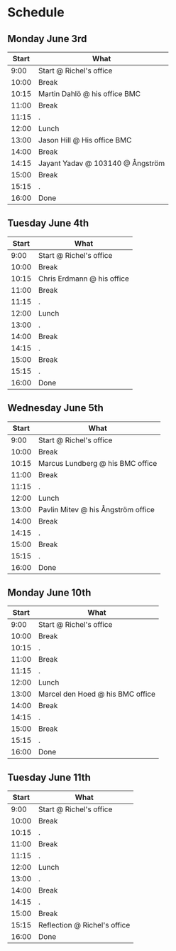 # Schedule

## Monday June 3rd

Start|What
-----|-----
9:00 |Start @ Richel's office
10:00|Break
10:15|Martin Dahlö @ his office BMC
11:00|Break
11:15|.
12:00|Lunch
13:00|Jason Hill @ His office BMC
14:00|Break
14:15|Jayant Yadav @ 103140 @ Ångström
15:00|Break
15:15|.
16:00|Done

## Tuesday June 4th

Start|What
-----|-----
9:00 |Start @ Richel's office
10:00|Break
10:15|Chris Erdmann @ his office
11:00|Break
11:15|.
12:00|Lunch
13:00|.
14:00|Break
14:15|.
15:00|Break
15:15|.
16:00|Done

## Wednesday June 5th

Start|What
-----|-----
9:00 |Start @ Richel's office
10:00|Break
10:15|Marcus Lundberg @ his BMC office
11:00|Break
11:15|.
12:00|Lunch
13:00|Pavlin Mitev @ his Ångström office
14:00|Break
14:15|.
15:00|Break
15:15|.
16:00|Done

## Monday June 10th

Start|What
-----|-----
9:00 |Start @ Richel's office
10:00|Break
10:15|.
11:00|Break
11:15|.
12:00|Lunch
13:00|Marcel den Hoed @ his BMC office
14:00|Break
14:15|.
15:00|Break
15:15|.
16:00|Done

## Tuesday June 11th

Start|What
-----|-----
9:00 |Start @ Richel's office
10:00|Break
10:15|.
11:00|Break
11:15|.
12:00|Lunch
13:00|.
14:00|Break
14:15|.
15:00|Break
15:15|Reflection @ Richel's office
16:00|Done

